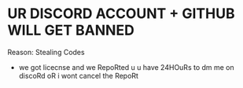 # UR DISCORD ACCOUNT + GITHUB WILL GET BANNED
Reason: Stealing Codes
- we got licecnse and we RepoRted u u have 24HOuRs to dm me on discoRd oR i wont cancel the RepoRt

